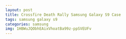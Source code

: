 ```yaml
---
layout: post
title: Crossfire Death Rally Samsung Galaxy S9 Case
tags: samsung galaxy s9
categories: samsung
img: 1HBWuJQObhEAixVhoatBa99z-ppSVEUFv
---
```

